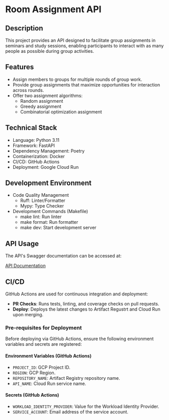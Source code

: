 # Room Assignment API

## Description

This project provides an API designed to facilitate group assignments in seminars and study sessions, enabling participants to interact with as many people as possible during group activities.

## Features
- Assign members to groups for multiple rounds of group work.
- Provide group assignments that maximize opportunities for interaction across rounds.
- Offer two assignment algorithms:
  - Random assignment
  - Greedy assignment
  - Combinatorial optimization assignment

## Technical Stack
- Language: Python 3.11
- Framework: FastAPI
- Dependency Management: Poetry
- Containerization: Docker
- CI/CD: GitHub Actions
- Deployment: Google Cloud Run

## Development Environment
- Code Quality Management
    - Ruff: Linter/Formatter
    - Mypy: Type Checker
- Development Commands (Makefile)
    - make lint: Run linter
    - make format: Run formatter
    - make dev: Start development server

## API Usage

The API's Swagger documentation can be accessed at:

[API Documentation](https://room-assignment-api-1037219502389.asia-northeast1.run.app/docs)


## CI/CD
GitHub Actions are used for continuous integration and deployment:
- **PR Checks**: Runs tests, linting, and coverage checks on pull requests.
- **Deploy**: Deploys the latest changes to Artifact Regustrt and Cloud Run upon merging.

### Pre-requisites for Deployment

Before deploying via GitHub Actions, ensure the following environment variables and secrets are registered:

#### Environment Variables (GitHub Actions)
- `PROJECT_ID`: GCP Project ID.
- `REGION`: GCP Region.
- `REPOSITORY_NAME`: Artifact Registry repository name.
- `API_NAME`: Cloud Run service name.

#### Secrets (GitHub Actions)
- `WORKLOAD_IDENTITY_PROVIDER`: Value for the Workload Identity Provider.
- `SERVICE_ACCOUNT`: Email address of the service account.
